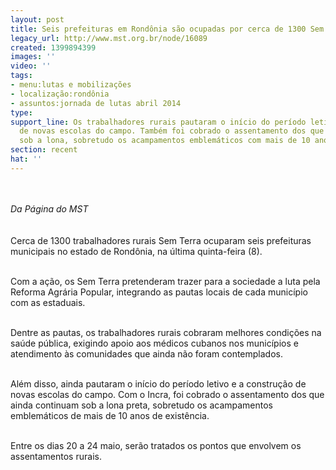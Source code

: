 ```yaml
---
layout: post
title: Seis prefeituras em Rondônia são ocupadas por cerca de 1300 Sem Terra
legacy_url: http://www.mst.org.br/node/16089
created: 1399894399
images: ''
video: ''
tags:
- menu:lutas e mobilizações
- localização:rondônia
- assuntos:jornada de lutas abril 2014
type: 
support_line: Os trabalhadores rurais pautaram o início do período letivo e a construção
  de novas escolas do campo. Também foi cobrado o assentamento dos que ainda continuam
  sob a lona, sobretudo os acampamentos emblemáticos com mais de 10 anos.
section: recent
hat: ''
---
```

<p><em><br><br>Da Página do MST<br></em><br><br>Cerca de 1300 trabalhadores rurais Sem Terra ocuparam seis prefeituras municipais no estado de Rondônia, na última quinta-feira (8).</p><p><br>Com a ação, os Sem Terra pretenderam trazer para a sociedade a luta pela Reforma Agrária Popular, integrando as pautas locais de cada município com as estaduais.&nbsp;</p><p><br>Dentre as pautas, os trabalhadores rurais cobraram melhores condições na saúde pública, exigindo apoio aos médicos cubanos nos municípios e atendimento às comunidades que ainda não foram contemplados.</p><p><br>Além disso, ainda pautaram o início do período letivo e a construção de novas escolas do campo. Com o Incra, foi cobrado o assentamento dos que ainda continuam sob a lona preta, sobretudo os acampamentos emblemáticos de mais de 10 anos de existência.&nbsp;</p><p><br>Entre os dias 20 a 24 maio, serão tratados os pontos que envolvem os assentamentos rurais.</p><div>&nbsp;</div>
